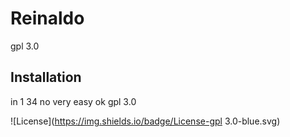 # Reinaldo 
gpl 3.0
  ## Installation
  in  1 34  no very easy ok gpl 3.0
   
  ![License](https://img.shields.io/badge/License-gpl 3.0-blue.svg)
